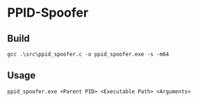 # PPID-Spoofer
 
## Build
```
gcc .\src\ppid_spoofer.c -o ppid_spoofer.exe -s -m64
```

## Usage
```
ppid_spoofer.exe <Parent PID> <Executable Path> <Arguments>
```